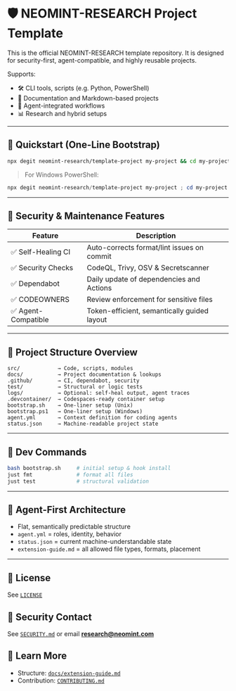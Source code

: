 # 🛡️ NEOMINT-RESEARCH Project Template

This is the official NEOMINT-RESEARCH template repository. It is designed for security-first,
agent-compatible, and highly reusable projects.

Supports:

- 🛠️ CLI tools, scripts (e.g. Python, PowerShell)
- 📄 Documentation and Markdown-based projects
- 🤖 Agent-integrated workflows
- 📊 Research and hybrid setups

---

## 🚀 Quickstart (One-Line Bootstrap)

```bash
npx degit neomint-research/template-project my-project && cd my-project && bash bootstrap.sh
```

> For Windows PowerShell:

```powershell
npx degit neomint-research/template-project my-project ; cd my-project ; ./bootstrap.ps1
```

---

## 🔐 Security & Maintenance Features

| Feature             | Description                                 |
| ------------------- | ------------------------------------------- |
| ✅ Self-Healing CI  | Auto-corrects format/lint issues on commit  |
| ✅ Security Checks  | CodeQL, Trivy, OSV & Secretscanner          |
| ✅ Dependabot       | Daily update of dependencies and Actions    |
| ✅ CODEOWNERS       | Review enforcement for sensitive files      |
| ✅ Agent-Compatible | Token-efficient, semantically guided layout |

---

## 📆 Project Structure Overview

```text
src/            → Code, scripts, modules
docs/           → Project documentation & lookups
.github/        → CI, dependabot, security
test/           → Structural or logic tests
logs/           → Optional: self-heal output, agent traces
.devcontainer/  → Codespaces-ready container setup
bootstrap.sh    → One-liner setup (Unix)
bootstrap.ps1   → One-liner setup (Windows)
agent.yml       → Context definition for coding agents
status.json     → Machine-readable project state
```

---

## 💼 Dev Commands

```bash
bash bootstrap.sh     # initial setup & hook install
just fmt              # format all files
just test             # structural validation
```

---

## 🤖 Agent-First Architecture

- Flat, semantically predictable structure
- `agent.yml` = roles, identity, behavior
- `status.json` = current machine-understandable state
- `extension-guide.md` = all allowed file types, formats, placement

---

## 📄 License

See [`LICENSE`](./LICENSE)

## 📨 Security Contact

See [`SECURITY.md`](./SECURITY.md) or email **research@neomint.com**

## 🧠 Learn More

- Structure: [`docs/extension-guide.md`](./docs/extension-guide.md)
- Contribution: [`CONTRIBUTING.md`](./CONTRIBUTING.md)
